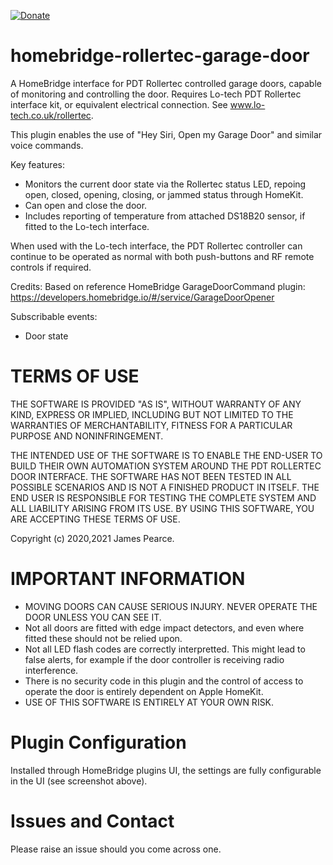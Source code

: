 [![Donate](https://badgen.net/badge/donate/paypal)](https://paypal.me/HomebridgeJ1mbo)

# homebridge-rollertec-garage-door

A HomeBridge interface for PDT Rollertec controlled garage doors, capable of monitoring and controlling the door. Requires Lo-tech PDT Rollertec interface kit, or equivalent electrical connection.
See www.lo-tech.co.uk/rollertec.

This plugin enables the use of "Hey Siri, Open my Garage Door" and similar voice commands.

Key features:

- Monitors the current door state via the Rollertec status LED, repoing open, closed, opening, closing, or jammed status through HomeKit.
- Can open and close the door.
- Includes reporting of temperature from attached DS18B20 sensor, if fitted to the Lo-tech interface.

When used with the Lo-tech interface, the PDT Rollertec controller can continue to be operated as normal with both push-buttons and RF remote controls if required.

Credits: Based on reference HomeBridge GarageDoorCommand plugin: https://developers.homebridge.io/#/service/GarageDoorOpener

Subscribable events:

- Door state

# TERMS OF USE

THE SOFTWARE IS PROVIDED "AS IS", WITHOUT WARRANTY OF ANY KIND, EXPRESS OR IMPLIED, INCLUDING BUT NOT LIMITED TO THE WARRANTIES OF MERCHANTABILITY, FITNESS FOR A PARTICULAR PURPOSE AND NONINFRINGEMENT.

THE INTENDED USE OF THE SOFTWARE IS TO ENABLE THE END-USER TO BUILD THEIR OWN AUTOMATION SYSTEM AROUND THE PDT ROLLERTEC DOOR INTERFACE. THE SOFTWARE HAS NOT BEEN TESTED IN ALL POSSIBLE SCENARIOS AND IS NOT A FINISHED PRODUCT IN ITSELF. THE END USER IS RESPONSIBLE FOR TESTING THE COMPLETE SYSTEM AND ALL LIABILITY ARISING FROM ITS USE. BY USING THIS SOFTWARE, YOU ARE ACCEPTING THESE TERMS OF USE.

Copyright (c) 2020,2021 James Pearce.

# IMPORTANT INFORMATION

- MOVING DOORS CAN CAUSE SERIOUS INJURY. NEVER OPERATE THE DOOR UNLESS YOU CAN SEE IT.
- Not all doors are fitted with edge impact detectors, and even where fitted these should not be relied upon.
- Not all LED flash codes are correctly interpretted. This might lead to false alerts, for example if the door controller is receiving radio interference.
- There is no security code in this plugin and the control of access to operate the door is entirely dependent on Apple HomeKit.
- USE OF THIS SOFTWARE IS ENTIRELY AT YOUR OWN RISK.

# Plugin Configuration

Installed through HomeBridge plugins UI, the settings are fully configurable in the UI (see screenshot above).

# Issues and Contact

Please raise an issue should you come across one.
